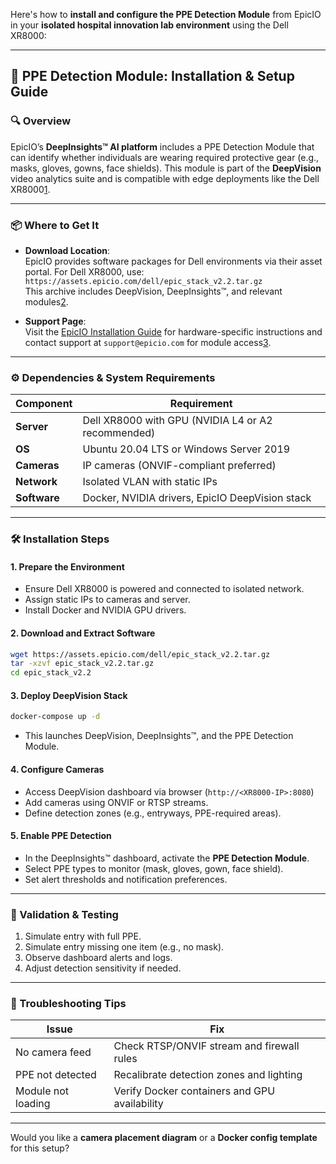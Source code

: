 Here's how to **install and configure the PPE Detection Module** from EpicIO in your **isolated hospital innovation lab environment** using the Dell XR8000:

---

## 🧰 PPE Detection Module: Installation & Setup Guide

### 🔍 Overview
EpicIO’s **DeepInsights™ AI platform** includes a PPE Detection Module that can identify whether individuals are wearing required protective gear (e.g., masks, gloves, gowns, face shields). This module is part of the **DeepVision** video analytics suite and is compatible with edge deployments like the Dell XR8000[1](https://www.epicio.com/video/).

---

### 📦 Where to Get It

- **Download Location**:  
  EpicIO provides software packages for Dell environments via their asset portal. For Dell XR8000, use:  
  `https://assets.epicio.com/dell/epic_stack_v2.2.tar.gz`  
  This archive includes DeepVision, DeepInsights™, and relevant modules[2](https://infohub.delltechnologies.com/en-us/l/dell-nativeedge-for-retail-quick-start-guide-with-epic-io/day-0-planning-and-prerequisite-preparation/5/).

- **Support Page**:  
  Visit the [EpicIO Installation Guide](https://www.epicio.com/installation-guide/) for hardware-specific instructions and contact support at `support@epicio.com` for module access[3](https://www.epicio.com/installation-guide/).

---

### ⚙️ Dependencies & System Requirements

| Component | Requirement |
|----------|-------------|
| **Server** | Dell XR8000 with GPU (NVIDIA L4 or A2 recommended) |
| **OS** | Ubuntu 20.04 LTS or Windows Server 2019 |
| **Cameras** | IP cameras (ONVIF-compliant preferred) |
| **Network** | Isolated VLAN with static IPs |
| **Software** | Docker, NVIDIA drivers, EpicIO DeepVision stack |

---

### 🛠️ Installation Steps

#### 1. **Prepare the Environment**
- Ensure Dell XR8000 is powered and connected to isolated network.
- Assign static IPs to cameras and server.
- Install Docker and NVIDIA GPU drivers.

#### 2. **Download and Extract Software**
```bash
wget https://assets.epicio.com/dell/epic_stack_v2.2.tar.gz
tar -xzvf epic_stack_v2.2.tar.gz
cd epic_stack_v2.2
```

#### 3. **Deploy DeepVision Stack**
```bash
docker-compose up -d
```
- This launches DeepVision, DeepInsights™, and the PPE Detection Module.

#### 4. **Configure Cameras**
- Access DeepVision dashboard via browser (`http://<XR8000-IP>:8080`)
- Add cameras using ONVIF or RTSP streams.
- Define detection zones (e.g., entryways, PPE-required areas).

#### 5. **Enable PPE Detection**
- In the DeepInsights™ dashboard, activate the **PPE Detection Module**.
- Select PPE types to monitor (mask, gloves, gown, face shield).
- Set alert thresholds and notification preferences.

---

### 🧪 Validation & Testing

1. Simulate entry with full PPE.
2. Simulate entry missing one item (e.g., no mask).
3. Observe dashboard alerts and logs.
4. Adjust detection sensitivity if needed.

---

### 🧯 Troubleshooting Tips

| Issue | Fix |
|------|-----|
| No camera feed | Check RTSP/ONVIF stream and firewall rules |
| PPE not detected | Recalibrate detection zones and lighting |
| Module not loading | Verify Docker containers and GPU availability |

---

Would you like a **camera placement diagram** or a **Docker config template** for this setup?
